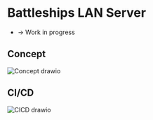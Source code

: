 # Battleships LAN Server
* -> Work in progress
## Concept
![Concept drawio](https://github.com/user-attachments/assets/61f32890-cbd7-4144-9099-3301f10e4e05)
## CI/CD
![CICD drawio](https://github.com/user-attachments/assets/788b77d4-4008-4a31-b1f3-492df0c3905f)
